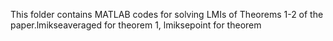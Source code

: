 This folder contains MATLAB codes for solving LMIs of Theorems 1-2 of the paper.lmikseaveraged for theorem 1, lmiksepoint for theorem 
